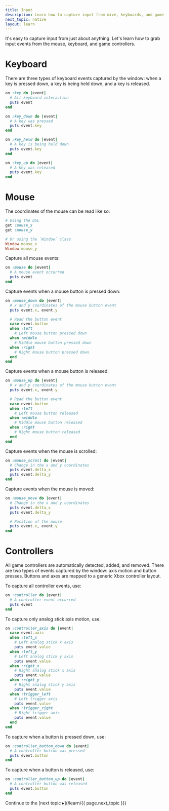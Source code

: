 ```yaml
---
title: Input
description: Learn how to capture input from mice, keyboards, and game controllers
next_topic: native
layout: learn
---
```


It's easy to capture input from just about anything. Let's learn how to grab input events from the mouse, keyboard, and game controllers.

# Keyboard

There are three types of keyboard events captured by the window: when a key is pressed down, a key is being held down, and a key is released.

```ruby
on :key do |event|
  # All keyboard interaction
  puts event
end
```

```ruby
on :key_down do |event|
  # A key was pressed
  puts event.key
end
```

```ruby
on :key_held do |event|
  # A key is being held down
  puts event.key
end
```

```ruby
on :key_up do |event|
  # A key was released
  puts event.key
end
```

# Mouse

The coordinates of the mouse can be read like so:

```ruby
# Using the DSL
get :mouse_x
get :mouse_y

# Or using the `Window` class
Window.mouse_x
Window.mouse_y
```

Capture all mouse events:

```ruby
on :mouse do |event|
  # A mouse event occurred
  puts event
end
```

Capture events when a mouse button is pressed down:

```ruby
on :mouse_down do |event|
  # x and y coordinates of the mouse button event
  puts event.x, event.y

  # Read the button event
  case event.button
  when :left
    # Left mouse button pressed down
  when :middle
    # Middle mouse button pressed down
  when :right
    # Right mouse button pressed down
  end
end
```

Capture events when a mouse button is released:

```ruby
on :mouse_up do |event|
  # x and y coordinates of the mouse button event
  puts event.x, event.y

  # Read the button event
  case event.button
  when :left
    # Left mouse button released
  when :middle
    # Middle mouse button released
  when :right
    # Right mouse button released
  end
end
```

Capture events when the mouse is scrolled:

```ruby
on :mouse_scroll do |event|
  # Change in the x and y coordinates
  puts event.delta_x
  puts event.delta_y
end
```

Capture events when the mouse is moved:

```ruby
on :mouse_move do |event|
  # Change in the x and y coordinates
  puts event.delta_x
  puts event.delta_y

  # Position of the mouse
  puts event.x, event.y
end
```

# Controllers

All game controllers are automatically detected, added, and removed. There are two types of events captured by the window: axis motion and button presses. Buttons and axes are mapped to a generic Xbox controller layout.

To capture all controller events, use:

```ruby
on :controller do |event|
  # A controller event occurred
  puts event
end
```

To capture only analog stick axis motion, use:

```ruby
on :controller_axis do |event|
  case event.axis
  when :left_x
    # Left analog stick x axis
    puts event.value
  when :left_y
    # Left analog stick y axis
    puts event.value
  when :right_x
    # Right analog stick x axis
    puts event.value
  when :right_y
    # Right analog stick y axis
    puts event.value
  when :trigger_left
    # Left trigger axis
    puts event.value
  when :trigger_right
    # Right trigger axis
    puts event.value
  end
end
```

To capture when a button is pressed down, use:

```ruby
on :controller_button_down do |event|
  # A controller button was pressed
  puts event.button
end
```

To capture when a button is released, use:

```ruby
on :controller_button_up do |event|
  # A controller button was released
  puts event.button
end
```

Continue to the [next topic ▸](/learn/{{ page.next_topic }})
